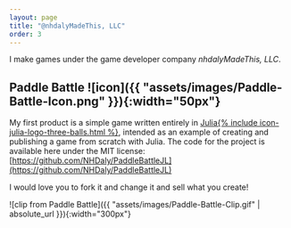 ```yaml
---
layout: page
title: "@nhdalyMadeThis, LLC"
order: 3
---
```



I make games under the game developer company _nhdalyMadeThis, LLC_.

## Paddle Battle ![icon]({{ "assets/images/Paddle-Battle-Icon.png" }}){:width="50px"}
My first product is a simple game written entirely in [Julia{% include icon-julia-logo-three-balls.html %}](https://github.com/JuliaLang/julia), intended as an example of creating and publishing a game from scratch with Julia. The code for the project is available here under the MIT license:<br>
[https://github.com/NHDaly/PaddleBattleJL](https://github.com/NHDaly/PaddleBattleJL)

I would love you to fork it and change it and sell what you create!

![clip from Paddle Battle]({{ "assets/images/Paddle-Battle-Clip.gif" | absolute_url }}){:width="300px"}
